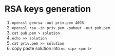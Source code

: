 # RSA keys generation

1. `openssl genrsa -out priv.pem 4096`
2. `openssl rsa -in priv.pem -pubout -out pub.pem`
3. `cat pub.pem > solution`
4. `echo >> solution`
5. `cat priv.pem >> solution`
6. copy paste solution into `nc <ip> <port>`